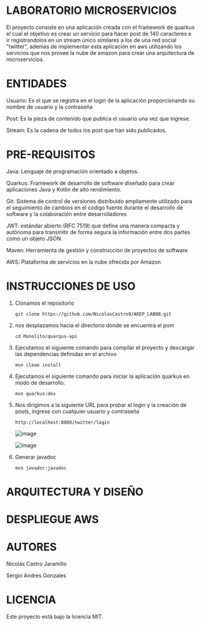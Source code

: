 # LABORATORIO MICROSERVICIOS
El proyecto consiste en una aplicación creada con el framework de quarkus el cual el objetivo es crear un servicio para hacer post de 140 caracteres e ir registrandolos en un stream único similares a los de una red social "twitter", ademas de implementar esta aplicación en aws utilizando los servicios que nos provee la nube de amazon para crear una arquitectura de microservicios.

# ENTIDADES
Usuario: Es el que se registra en el login de la aplicación proporcionando su nombre de usuario y la contraseña

Post: Es la pieza de contenido que publica el usuario una vez que ingrese.

Stream: Es la cadena de todos los post que han sido publicados.

# PRE-REQUISITOS

Java: Lenguaje de programación orientado a objetos.

Quarkus: Framework de desarrollo de software diseñado para crear aplicaciones Java y Kotlin de alto rendimiento.

Git: Sistema de control de versiones distribuido ampliamente utilizado para el seguimiento de cambios en el código fuente durante el desarrollo de software y la colaboración entre desarrolladores

JWT: estándar abierto (RFC 7519) que define una manera compacta y autónoma para transmitir de forma segura la información entre dos partes como un objeto JSON.

Maven:  Herramienta de gestión y construcción de proyectos de software

AWS:  Plataforma de servicios en la nube ofrecida por Amazon

# INSTRUCCIONES DE USO

1. Clonamos el repositorio
   ```
   git clone https://github.com/NicolasCastro9/AREP_LAB08.git
   ```
2. nos desplazamos hacia el directorio donde se encuentra el pom
   ```
   cd Monolito/quarqus-api
   ```
3. Ejecutamos el siguiente comando para compilar el proyecto y descargar las dependencias definidas en el archivo
   ```
   mvn clean install
   ```
4. Ejecutamos el siguiente comando para iniciar la aplicación quarkus en modo de desarrollo.
   ```
   mvn quarkus:dev
   ```
5. Nos dirigimos a la siguiente URL para probar el login y la creación de posts, ingrese con cualquier usuario y contraseña
   ```
   http://localhost:8080/twitter/login
   ```
   ![image](https://github.com/NicolasCastro9/AREP_LAB08/assets/98556822/ef3e973b-f4e9-4836-9b1e-bf6b7a58dbc9)
   
   ![image](https://github.com/NicolasCastro9/AREP_LAB08/assets/98556822/04b67ca5-58a4-4979-9406-94132a6c46d8)

6. Generar javadoc
   ```
   mvn javadoc:javadoc
   ```

# ARQUITECTURA Y DISEÑO


# DESPLIEGUE AWS


# AUTORES

Nicolás Castro Jaramillo

Sergio Andres Gonzales

# LICENCIA
Este proyecto está bajo la licencia MIT.
